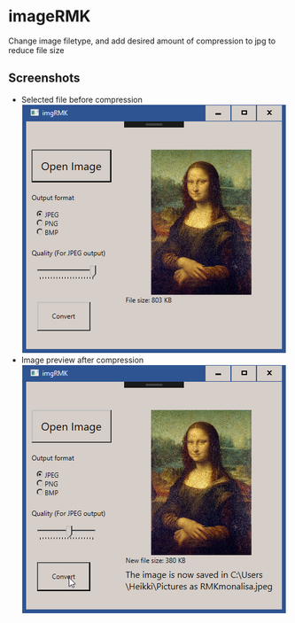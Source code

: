 # imageRMK
Change image filetype, and add desired amount of compression to jpg to reduce file size

## Screenshots

* Selected file before compression
![](Screenshots/imageRemake_2019-02-26_14-47-25.png)
* Image preview after compression
![](Screenshots/imageRemake_2019-02-26_14-50-57.png)
